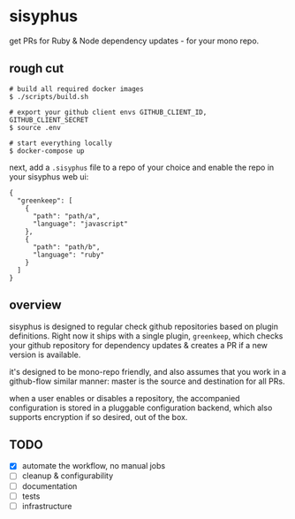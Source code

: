 # sisyphus

get PRs for Ruby & Node dependency updates - for your mono repo.

## rough cut

```
# build all required docker images
$ ./scripts/build.sh

# export your github client envs GITHUB_CLIENT_ID, GITHUB_CLIENT_SECRET
$ source .env

# start everything locally
$ docker-compose up
```

next, add a `.sisyphus` file to a repo of your choice and enable the repo in your 
sisyphus web ui:

```
{
  "greenkeep": [
    {
      "path": "path/a",
      "language": "javascript"
    },
    {
      "path": "path/b",
      "language": "ruby"
    }
  ]
}
```

## overview

sisyphus is designed to regular check github repositories based on plugin definitions.
Right now it ships with a single plugin, `greenkeep`, which checks your github
repository for dependency updates & creates a PR if a new version is available.

it's designed to be mono-repo friendly, and also assumes that you work in a github-flow similar manner:
master is the source and destination for all PRs.

when a user enables or disables a repository, the accompanied configuration is stored
in a pluggable configuration backend, which also supports encryption if so desired,
out of the box.

## TODO

- [x] automate the workflow, no manual jobs
- [ ] cleanup & configurability
- [ ] documentation
- [ ] tests
- [ ] infrastructure
